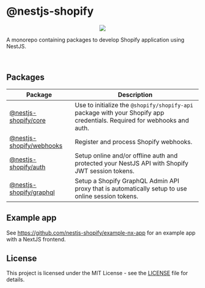 # @nestjs-shopify

<p align="center">
  <img src="https://user-images.githubusercontent.com/1763486/209360850-305e128b-08e4-4844-8fa8-620faaf81f5a.png" />
</p

<p align="center">
  A monorepo containing packages to develop Shopify application using NestJS.<br />
</p>
<br />

## Packages

| Package                                       | Description                                                                                                             |
| --------------------------------------------- | ----------------------------------------------------------------------------------------------------------------------- |
| [@nestjs-shopify/core](packages/core)         | Use to initialize the `@shopify/shopify-api` package with your Shopify app credentials. Required for webhooks and auth. |
| [@nestjs-shopify/webhooks](packages/webhooks) | Register and process Shopify webhooks.                                                                                  |
| [@nestjs-shopify/auth](packages/auth)         | Setup online and/or offline auth and protected your NestJS API with Shopify JWT session tokens.                         |
| [@nestjs-shopify/graphql](packages/graphql)   | Setup a Shopify GraphQL Admin API proxy that is automatically setup to use online session tokens.                       |

## Example app

See https://github.com/nestjs-shopify/example-nx-app for an example app with a NextJS frontend.

## License

This project is licensed under the MIT License - see the [LICENSE](LICENSE) file for details.
